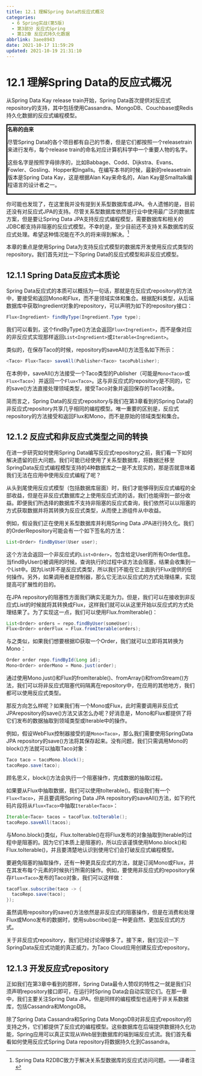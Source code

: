 ```yaml
---
title: 12.1 理解Spring Data的反应式概况
categories: 
  - 6 Spring实战(第5版)
  - 第3部分 反应式Spring
  - 第12章 反应式持久化数据
abbrlink: 3aee8943
date: 2021-10-17 11:59:29
updated: 2021-10-19 21:31:10
---
```

# 12.1 理解Spring Data的反应式概况
从Spring Data Kay release train开始，Spring Data首次提供对反应式repository的支持，其中包括使用Cassandra、MongoDB、Couchbase或Redis持久化数据的反应式编程模型。

<div style="border-style:solid;"><strong>名称的由来</strong><br><p>尽管Spring Data的各个项目都有自己的节奏，但是它们都按照一个releasetrain来进行发布，每个release train的命名对应计算机科学中一个重要人物的名字。</p><p>这些名字是按照字母排序的，比如Babbage、Codd、Dijkstra、Evans、Fowler、Gosling、Hopper和Ingalls。在编写本书的时候，最新的releasetrain版本是Spring Data Kay，这是根据Alan Kay来命名的，Alan Kay是Smalltalk编程语言的设计者之一。</p></div>

你可能也发现了，在这里我并没有提到关系型数据库或JPA。令人遗憾的是，目前还没有对反应式JPA的支持。尽管关系型数据库依然是行业中使用最广泛的数据库方案，但是要让Spring Data JPA支持反应式编程模型，需要数据库和相关的JDBC都支持非阻塞的反应式模型。不幸的是，至少目前还不支持关系数据库的反应式处理。希望这种情况能在不久的将来得到解决。[^1]

本章的重点是使用Spring Data为支持反应式模型的数据库开发使用反应式类型的repository。我们首先对比一下Spring Data的反应式模型和非反应式模型。

## 12.1.1 Spring Data反应式本质论
Spring Data反应式的本质可以概括为一句话，那就是在反应式repository的方法中，要接受和返回Mono和Flux，而不是领域实体和集合。根据配料类型，从后端数据库中获取Ingredient对象的repository，可以声明为如下的repository接口：

```java
Flux<Ingredient> findByType(Ingredient.Type type);
```

我们可以看到，这个findByType()方法会返回`Flux<Ingredient>`，而不是像对应的非反应式实现那样返回`List<Ingredient>`或`Iterable<Ingredient>`。

类似的，在保存Taco的时候，repository的saveAll()方法签名如下所示：

```java
<Taco> Flux<Taco> saveAll(Publisher<Taco> tacoPublisher);
```

在本例中，saveAll()方法接受一个Taco类型的Publisher（可能是`Mono<Taco>`或`Flux<Taco>`）并返回一个`Flux<Taco>`。这与非反应式的repository是不同的，它的save()方法直接处理领域类型，接受Taco对象并返回保存的Taco对象。

简而言之，Spring Data的反应式repository与我们在第3章看到的Spring Data的非反应式repository共享几乎相同的编程模型。唯一重要的区别是，反应式repository的方法接受和返回Flux和Mono，而不是原始的领域类型和集合。

## 12.1.2 反应式和非反应式类型之间的转换
在进一步研究如何使用Spring Data编写反应式repository之前，我们看一下如何解决遗留的巨大问题。我们可能已经使用了关系型数据库，将数据迁移至SpringData反应式编程模型支持的4种数据库之一是不太现实的，那是否就意味着我们无法在应用中使用反应式编程了呢？

从头到尾使用反应式模型（包括数据库层面）时，我们才能够得到反应式编程的全部收益，但是在非反应式数据库之上使用反应式流的话，我们也能得到一部分收益。即便我们所选择的数据库不支持非阻塞的反应式查询，我们依然可以以阻塞的方式获取数据并将其转换为反应式类型，从而使上游组件从中收益。

例如，假设我们正在使用关系型数据库并利用Spring Data JPA进行持久化。我们的OrderRepository可能会有一个如下签名的方法：

```java
List<Order> findByUser(User user);
```

这个方法会返回一个非反应式的`List<Order>`，包含给定User的所有Order信息。当findByUser()被调用的时候，查询执行的过程中该方法会阻塞，结果会收集到一个List中。因为List并不是反应式类型，所以我们不能在它上面执行Flux提供的任何操作。另外，如果调用者是控制器，那么它无法以反应式的方式处理结果，实现提高可扩展性的目的。

在JPA repository的阻塞性方面我们确实无能为力。但是，我们可以在接收到非反应式List的时候就将其转换成Flux，这样我们就可以从这里开始以反应式的方式处理结果了。为了实现这一点，我们可以使用Flux.fromIterable()：

```java
List<Order> orders = repo.findByUser(someUser);
Flux<Order> orderFlux = Flux.fromIterable(orders);
```

与之类似，如果我们想要根据ID获取一个Order，我们就可以立即将其转换为Mono：

```java
Order order repo.findById(Long id);
Mono<Order> orderMono = Mono.just(order);
```

通过使用Mono.just()和Flux的fromIterable()、fromArray()和fromStream()方法，我们可以将非反应式阻塞代码隔离在repository中，在应用的其他地方，我们都可以使用反应式类型。

那反方向怎么样呢？如果我们有一个Mono或Flux，此时需要调用非反应式JPArepository的save()方法又该怎么办呢？好消息是，Mono和Flux都提供了将它们发布的数据抽取到领域类型或Iterable中的操作。

例如，假设WebFlux控制器接受的是`Mono<Taco>`，那么我们需要使用SpringData JPA repository的save()方法将其保存起来。没有问题，我们只需调用Mono的block()方法就可以抽取Taco对象：

```java
Taco taco = tacoMono.block();
tacoRepo.save(taco);
```

顾名思义，block()方法会执行一个阻塞操作，完成数据的抽取过程。

如果要从Flux中抽取数据，我们可以使用toIterable()。假设我们有一个`Flux<Taco>`，并且要调用Spring Data JPA repository的saveAll()方法，如下的代码片段将从`Flux<Taco>`中抽取`Iterable<Taco>`：

```java
Iterable<Taco> tacos = tacoFlux.toIterable();
tacoRepo.saveAll(tacos);
```

与Mono.block()类似，Flux.toIterable()在将Flux发布的对象抽取到Iterable的过程中是阻塞的。因为它们本质上是阻塞的，所以应该谨慎使用Mono.block()和Flux.toIterable()，并且要清楚地认识到使用它们会打破反应式编程模型。

要避免阻塞的抽取操作，还有一种更具反应式的方法，就是订阅Mono或Flux，并在其发布每个元素的时候执行所需的操作。例如，要使用非反应式的repository保存`Flux<Taco>`发布的Taco对象，我们可以这样做：

```java
tacoFlux.subscribe(taco -> {
  tacoRepo.save(taco);
});
```

虽然调用repository的save()方法依然是非反应式的阻塞操作，但是在消费和处理Flux或Mono发布的数据时，使用subscribe()是一种更自然、更加反应式的方式。

关于非反应式repository，我们已经讨论得够多了。接下来，我们见识一下SpringData反应式功能的真正威力，为Taco Cloud应用创建反应式repository。

## 12.1.3 开发反应式repository
正如我们在第3章中看到的那样，Spring Data最令人赞叹的特性之一就是我们只须声明repository接口即可，在运行时Spring Data会自动实现它们。在那一章中，我们主要关注Spring Data JPA，但是同样的编程模型也适用于非关系数据库，包括Cassandra和MongoDB。

除了Spring Data Cassandra和Spring Data MongoDB对非反应式repository的支持之外，它们都提供了反应式的编程模型。这些数据库在后端提供数据持久化功能，Spring应用可以真正实现从Web层到数据库的端到端反应式流。我们首先看看如何使用反应式Spring Data repository将数据持久化到Cassandra。

[^1]: Spring Data R2DBC致力于解决关系型数据库的反应式访问问题。——译者注
